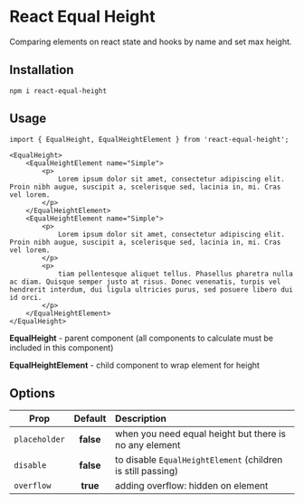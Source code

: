 # React Equal Height
Comparing elements on react state and hooks by name and set max height.

## Installation
```
npm i react-equal-height
```

## Usage
```tsx jsx
import { EqualHeight, EqualHeightElement } from 'react-equal-height';

<EqualHeight>
    <EqualHeightElement name="Simple">
        <p>
            Lorem ipsum dolor sit amet, consectetur adipiscing elit. Proin nibh augue, suscipit a, scelerisque sed, lacinia in, mi. Cras vel lorem.
        </p>
    </EqualHeightElement>
    <EqualHeightElement name="Simple">
        <p>
            Lorem ipsum dolor sit amet, consectetur adipiscing elit. Proin nibh augue, suscipit a, scelerisque sed, lacinia in, mi. Cras vel lorem.
        </p>
        <p>
            tiam pellentesque aliquet tellus. Phasellus pharetra nulla ac diam. Quisque semper justo at risus. Donec venenatis, turpis vel hendrerit interdum, dui ligula ultricies purus, sed posuere libero dui id orci.
        </p>
    </EqualHeightElement>
</EqualHeight>
```
**EqualHeight** - parent component (all components to calculate must be included in this component)

**EqualHeightElement** - child component to wrap element for height

## Options
| Prop              | Default   | Description                                               |
| ----------------- |:-------:  | :-------------------------------------------------------- |
| ```placeholder```       | **false**     | when you need equal height but there is no any element    |
| ```disable```           | **false**     | to disable ```EqualHeightElement``` (children is still passing) |
| ```overflow```          | **true**      | adding overflow: hidden on element                        |
